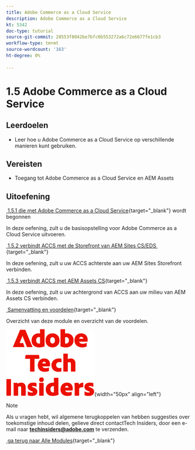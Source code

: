 ```yaml
---
title: Adobe Commerce as a Cloud Service
description: Adobe Commerce as a Cloud Service
kt: 5342
doc-type: tutorial
source-git-commit: 28553f8042be7bfc0b553272a6c72e6677fe1cb3
workflow-type: tm+mt
source-wordcount: '163'
ht-degree: 0%

---
```


# 1.5 Adobe Commerce as a Cloud Service

## Leerdoelen

- Leer hoe u Adobe Commerce as a Cloud Service op verschillende manieren kunt gebruiken.

## Vereisten

- Toegang tot Adobe Commerce as a Cloud Service en AEM Assets

## Uitoefening

[&#x200B; 1.5.1 die met Adobe Commerce as a Cloud Service &#x200B;](./ex1.md){target="_blank"} wordt begonnen

In deze oefening, zult u de basisopstelling voor Adobe Commerce as a Cloud Service uitvoeren.

[&#x200B; 1.5.2 verbindt ACCS met de Storefront van AEM Sites CS/EDS &#x200B;](./ex2.md){target="_blank"}

In deze oefening, zult u uw ACCS achterste aan uw AEM Sites Storefront verbinden.

[&#x200B; 1.5.3 verbindt ACCS met AEM Assets CS &#x200B;](./ex3.md){target="_blank"}

In deze oefening, zult u uw achtergrond van ACCS aan uw milieu van AEM Assets CS verbinden.

[&#x200B; Samenvatting en voordelen &#x200B;](./summary.md){target="_blank"}

Overzicht van deze module en overzicht van de voordelen.

![&#x200B; Indexen van de Tech &#x200B;](./../../../assets/images/techinsiders.png){width="50px" align="left"}

>[!NOTE]
>
>Als u vragen hebt, wil algemene terugkoppelen van hebben suggesties over toekomstige inhoud delen, gelieve direct contactTech Insiders, door een e-mail naar **techinsiders@adobe.com** te verzenden.

[&#x200B; ga terug naar Alle Modules &#x200B;](../../../overview.md){target="_blank"}